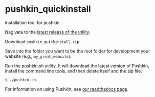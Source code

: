 # pushkin_quickinstall
installation tool for pushkin

Nagivate to the [latest release of the utility](https://github.com/pushkin-consortium/pushkin_quickinstall/releases/tag/v0.0.1/latest).

Download `pushkin_quickinstall.zip`

Save into the folder you want to be the root folder for development your website (e.g., `my_great_website`). 

Run the pushkin.sh utility. It will download the latest version of Pushkin, install the command line tools, and then delete itself and the zip file:
```
$ ./pushkin.sh
```

For information on using Pushkin, see [our readthedocs page](https://pushkin-only.readthedocs.io/en/latest/).
